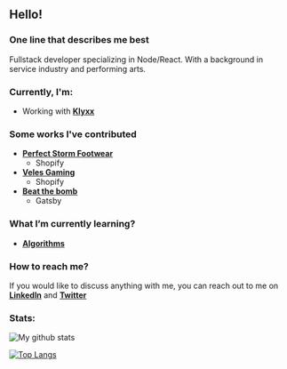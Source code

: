 ## Hello!

### One line that describes me best
Fullstack developer specializing in Node/React. With a background in service industry and performing arts.

### Currently, I'm:
- Working with [**Klyxx**](https://www.klyxx.co/)

### Some works I've contributed
- [**Perfect Storm Footwear**](https://www.perfectstormfootwear.com/)
  - Shopify
- [**Veles Gaming**](https://velesgaming.com/)
  - Shopify
- [**Beat the bomb**](https://beatthebomb.com/)
  - Gatsby

### What I’m currently learning?
- [**Algorithms**](https://www.coursera.org/learn/algorithms-part1)

### How to reach me?
If you would like to discuss anything with me, you can reach out to me on [**LinkedIn**](https://www.linkedin.com/in/pavel-machuca/)  and  [**Twitter**](https://twitter.com/pavelmachuca) 

### Stats:
![My github stats](https://github-readme-stats.vercel.app/api?username=pavel6767&show_icons=true&count_private=true)

[![Top Langs](https://github-readme-stats.vercel.app/api/top-langs/?username=pavel6767&layout=compact)](https://github.com/anuraghazra/github-readme-stats)
